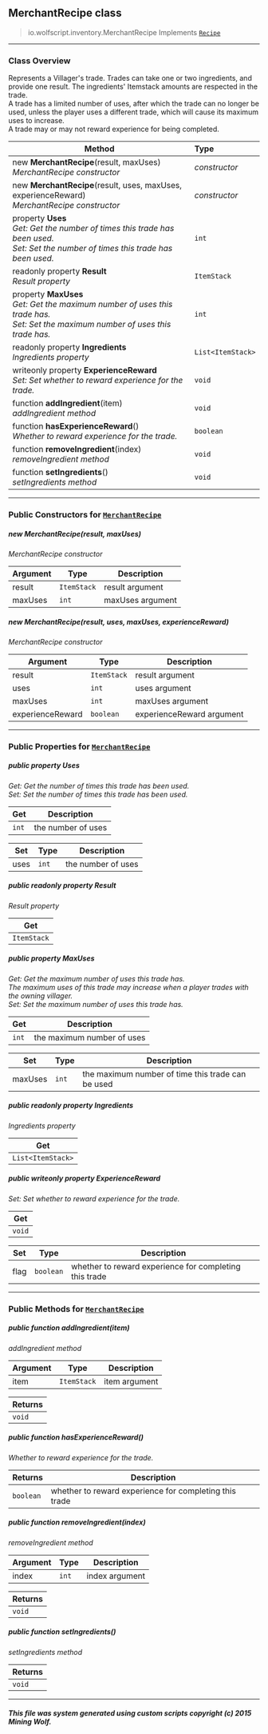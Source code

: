 ## MerchantRecipe __class__

>io.wolfscript.inventory.MerchantRecipe
>Implements [`Recipe`](Recipe.md)

---

### Class Overview

Represents a Villager's trade. Trades can take one or two ingredients, and provide one result. The ingredients' Itemstack amounts are respected in the trade. <br> A trade has a limited number of uses, after which the trade can no longer be used, unless the player uses a different trade, which will cause its maximum uses to increase. <br> A trade may or may not reward experience for being completed.

Method | Type   
--- | :--- 
new __MerchantRecipe__(result, maxUses) <br> _MerchantRecipe constructor_ | _constructor_
new __MerchantRecipe__(result, uses, maxUses, experienceReward) <br> _MerchantRecipe constructor_ | _constructor_
  property __Uses__ <br> _Get: Get the number of times this trade has been used.<br>Set: Set the number of times this trade has been used._ | `int`
 readonly property __Result__ <br> _Result property_ | `ItemStack`
  property __MaxUses__ <br> _Get: Get the maximum number of uses this trade has.<br>Set: Set the maximum number of uses this trade has._ | `int`
 readonly property __Ingredients__ <br> _Ingredients property_ | `List<ItemStack>`
 writeonly property __ExperienceReward__ <br> _Set: Set whether to reward experience for the trade._ | `void`
 function __addIngredient__(item) <br> _addIngredient method_ | `void`
 function __hasExperienceReward__() <br> _Whether to reward experience for the trade._ | `boolean`
 function __removeIngredient__(index) <br> _removeIngredient method_ | `void`
 function __setIngredients__() <br> _setIngredients method_ | `void`



---

### Public Constructors for [`MerchantRecipe`](MerchantRecipe.md)

##### <a id='merchantrecipe'></a>new __MerchantRecipe__(result, maxUses) 

_MerchantRecipe constructor_

Argument | Type | Description  
--- | --- | --- 
result | `ItemStack` | result argument
maxUses | `int` | maxUses argument

##### <a id='merchantrecipe'></a>new __MerchantRecipe__(result, uses, maxUses, experienceReward) 

_MerchantRecipe constructor_

Argument | Type | Description  
--- | --- | --- 
result | `ItemStack` | result argument
uses | `int` | uses argument
maxUses | `int` | maxUses argument
experienceReward | `boolean` | experienceReward argument

---

### Public Properties for [`MerchantRecipe`](MerchantRecipe.md)

##### <a id='uses'></a>public   property __Uses__

_Get: Get the number of times this trade has been used.<br>Set: Set the number of times this trade has been used._

Get | Description
--- | --- 
`int` | the number of uses

Set | Type | Description  
--- | --- | --- 
uses | `int` | the number of uses


##### <a id='result'></a>public  readonly property __Result__

_Result property_

Get | 
--- | 
`ItemStack` |



##### <a id='maxuses'></a>public   property __MaxUses__

_Get: Get the maximum number of uses this trade has. <br> The maximum uses of this trade may increase when a player trades with the owning villager.<br>Set: Set the maximum number of uses this trade has._

Get | Description
--- | --- 
`int` | the maximum number of uses

Set | Type | Description  
--- | --- | --- 
maxUses | `int` | the maximum number of time this trade can be used


##### <a id='ingredients'></a>public  readonly property __Ingredients__

_Ingredients property_

Get | 
--- | 
`List<ItemStack>` |



##### <a id='experiencereward'></a>public  writeonly property __ExperienceReward__

_Set: Set whether to reward experience for the trade._

Get | 
--- | 
`void` |

Set | Type | Description  
--- | --- | --- 
flag | `boolean` | whether to reward experience for completing this trade


---

### Public Methods for [`MerchantRecipe`](MerchantRecipe.md)

##### <a id='addingredient'></a>public  function __addIngredient__(item)

_addIngredient method_

Argument | Type | Description  
--- | --- | --- 
item | `ItemStack` | item argument

Returns | 
--- | 
`void` |


##### <a id='hasexperiencereward'></a>public  function __hasExperienceReward__()

_Whether to reward experience for the trade._

Returns | Description
--- | --- 
`boolean` | whether to reward experience for completing this trade


##### <a id='removeingredient'></a>public  function __removeIngredient__(index)

_removeIngredient method_

Argument | Type | Description  
--- | --- | --- 
index | `int` | index argument

Returns | 
--- | 
`void` |


##### <a id='setingredients'></a>public  function __setIngredients__()

_setIngredients method_

Returns | 
--- | 
`void` |


---


##### This file was system generated using custom scripts copyright (c) 2015 Mining Wolf.
	

